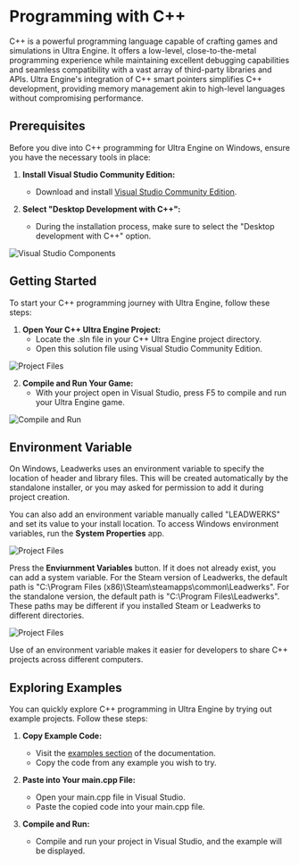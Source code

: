 # Programming with C++

C++ is a powerful programming language capable of crafting games and simulations in Ultra Engine. It offers a low-level, close-to-the-metal programming experience while maintaining excellent debugging capabilities and seamless compatibility with a vast array of third-party libraries and APIs. Ultra Engine's integration of C++ smart pointers simplifies C++ development, providing memory management akin to high-level languages without compromising performance.

## Prerequisites

Before you dive into C++ programming for Ultra Engine on Windows, ensure you have the necessary tools in place:

1. **Install Visual Studio Community Edition:**
   - Download and install [Visual Studio Community Edition](https://visualstudio.microsoft.com/#vs-section).

2. **Select "Desktop Development with C++":**
   - During the installation process, make sure to select the "Desktop development with C++" option.

![Visual Studio Components](https://raw.githubusercontent.com/UltraEngine/Documentation/master/Images/vs_components.png)

## Getting Started

To start your C++ programming journey with Ultra Engine, follow these steps:

1. **Open Your C++ Ultra Engine Project:**
   - Locate the .sln file in your C++ Ultra Engine project directory.
   - Open this solution file using Visual Studio Community Edition.

![Project Files](https://raw.githubusercontent.com/UltraEngine/Documentation/master/Images/projectfiles.png)

2. **Compile and Run Your Game:**
   - With your project open in Visual Studio, press F5 to compile and run your Ultra Engine game.

![Compile and Run](https://raw.githubusercontent.com/UltraEngine/Documentation/master/Images/vs.png)

## Environment Variable

On Windows, Leadwerks uses an environment variable to specify the location of header and library files. This will be created automatically by the standalone installer, or you may asked for permission to add it during project creation.

You can also add an environment variable manually called "LEADWERKS" and set its value to your install location. To access Windows environment variables, run the **System Properties** app.

![Project Files](https://raw.githubusercontent.com/UltraEngine/Documentation/master/Images/systemproperties.png)

Press the **Enviurnment Variables** button. If it does not already exist, you can add a system variable. For the Steam version of Leadwerks, the default path is "C:\Program Files (x86)\Steam\steamapps\common\Leadwerks". For the standalone version, the default path is "C:\Program Files\Leadwerks". These paths may be different if you installed Steam or Leadwerks to different directories.

![Project Files](https://raw.githubusercontent.com/UltraEngine/Documentation/master/Images/environmentvariables.png)

Use of an environment variable makes it easier for developers to share C++ projects across different computers.

## Exploring Examples

You can quickly explore C++ programming in Ultra Engine by trying out example projects. Follow these steps:

1. **Copy Example Code:**
   - Visit the [examples section](https://www.ultraengine.com/learn/LoadModel?lang=cpp) of the documentation.
   - Copy the code from any example you wish to try.

2. **Paste into Your main.cpp File:**
   - Open your main.cpp file in Visual Studio.
   - Paste the copied code into your main.cpp file.

3. **Compile and Run:**
   - Compile and run your project in Visual Studio, and the example will be displayed.
